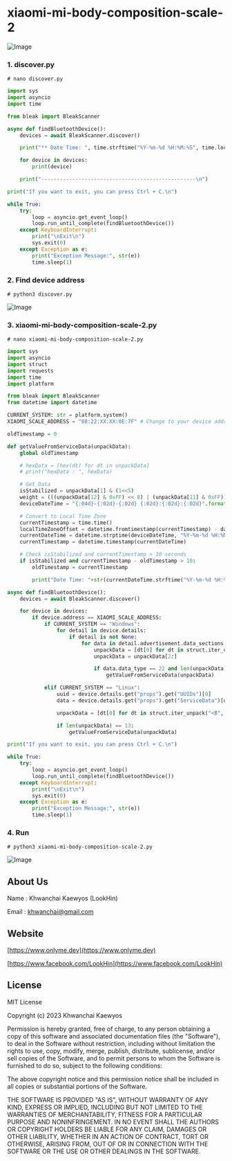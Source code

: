 # xiaomi-mi-body-composition-scale-2

![Image](https://www.onlyme.dev/github/xiaomi-mi-body-composition-scale-2/1.png?v=3)

### 1. discover.py

```
# nano discover.py
```

```python
import sys
import asyncio
import time

from bleak import BleakScanner

async def findBluetoothDevice():
    devices = await BleakScanner.discover()

    print("** Date Time: ", time.strftime("%Y-%m-%d %H:%M:%S", time.localtime()), "**\n")

    for device in devices:
        print(device)

    print("--------------------------------------------------\n")

print("If you want to exit, you can press Ctrl + C.\n")

while True:
    try:
        loop = asyncio.get_event_loop()
        loop.run_until_complete(findBluetoothDevice())
    except KeyboardInterrupt:
        print("\nExit\n")
        sys.exit(0)
    except Exception as e:
        print("Exception Message:", str(e))
        time.sleep(1)
```

### 2. Find device address

```
# python3 discover.py
```

![Image](https://www.onlyme.dev/github/xiaomi-mi-body-composition-scale-2/2.png)


### 3. xiaomi-mi-body-composition-scale-2.py

```
# nano xiaomi-mi-body-composition-scale-2.py
```

```python
import sys
import asyncio
import struct
import requests
import time
import platform

from bleak import BleakScanner
from datetime import datetime

CURRENT_SYSTEM: str = platform.system()
XIAOMI_SCALE_ADDRESS = "88:22:XX:XX:0E:7F" # Change to your device address

oldTimestamp = 0

def getValueFromServiceData(unpackData):
    global oldTimestamp

    # hexData = [hex(dt) for dt in unpackData]
    # print("hexData : ", hexData)

    # Get Data
    isStabilized = unpackData[1] & (1<<5)
    weight = (((unpackData[12] & 0xFF) << 8) | (unpackData[11] & 0xFF)) / 200.0
    deviceDateTime = "{:04d}-{:02d}-{:02d} {:02d}:{:02d}:{:02d}".format(int(((unpackData[3] & 0xFF) << 8) | unpackData[2]), int(unpackData[4]), int(unpackData[5]), int(unpackData[6]), int(unpackData[7]), int(unpackData[8]))

    # Convert to Local Time Zone
    currentTimestamp = time.time()
    localTimeZoneOffset = datetime.fromtimestamp(currentTimestamp) - datetime.utcfromtimestamp(currentTimestamp)
    currentDateTime = datetime.strptime(deviceDateTime, "%Y-%m-%d %H:%M:%S") + localTimeZoneOffset
    currentTimestamp = datetime.timestamp(currentDateTime)

    # Check isStabilized and currentTimestamp > 10 seconds
    if isStabilized and currentTimestamp - oldTimestamp > 10:
        oldTimestamp = currentTimestamp

        print("Date Time: "+str(currentDateTime.strftime("%Y-%m-%d %H:%M:%S"))+"\t\tWeight : "+str(weight))

async def findBluetoothDevice():
    devices = await BleakScanner.discover()

    for device in devices:
        if device.address == XIAOMI_SCALE_ADDRESS:
            if CURRENT_SYSTEM == "Windows":
                for detail in device.details:
                    if detail is not None:
                        for data in detail.advertisement.data_sections:
                            unpackData = [dt[0] for dt in struct.iter_unpack("<B", data.data)]
                            unpackData = unpackData[2:]

                            if data.data_type == 22 and len(unpackData) == 13:
                                getValueFromServiceData(unpackData)

            elif CURRENT_SYSTEM == "Linux":
                uuid = device.details.get("props").get("UUIDs")[0]
                data = device.details.get("props").get("ServiceData")[uuid]

                unpackData = [dt[0] for dt in struct.iter_unpack("<B", data)]

                if len(unpackData) == 13:
                    getValueFromServiceData(unpackData)

print("If you want to exit, you can press Ctrl + C.\n")

while True:
    try:
        loop = asyncio.get_event_loop()
        loop.run_until_complete(findBluetoothDevice())
    except KeyboardInterrupt:
        print("\nExit\n")
        sys.exit(0)
    except Exception as e:
        print("Exception Message:", str(e))
        time.sleep(1)
```

### 4. Run

```
# python3 xiaomi-mi-body-composition-scale-2.py
```

![Image](https://www.onlyme.dev/github/xiaomi-mi-body-composition-scale-2/3.png)


## About Us
Name : Khwanchai Kaewyos (LookHin)

Email : khwanchai@gmail.com

## Website
[https://www.onlyme.dev](https://www.onlyme.dev)

[https://www.facebook.com/LookHin](https://www.facebook.com/LookHin)


## License

MIT License

Copyright (c) 2023 Khwanchai Kaewyos

Permission is hereby granted, free of charge, to any person obtaining a copy
of this software and associated documentation files (the "Software"), to deal
in the Software without restriction, including without limitation the rights
to use, copy, modify, merge, publish, distribute, sublicense, and/or sell
copies of the Software, and to permit persons to whom the Software is
furnished to do so, subject to the following conditions:

The above copyright notice and this permission notice shall be included in all
copies or substantial portions of the Software.

THE SOFTWARE IS PROVIDED "AS IS", WITHOUT WARRANTY OF ANY KIND, EXPRESS OR
IMPLIED, INCLUDING BUT NOT LIMITED TO THE WARRANTIES OF MERCHANTABILITY,
FITNESS FOR A PARTICULAR PURPOSE AND NONINFRINGEMENT. IN NO EVENT SHALL THE
AUTHORS OR COPYRIGHT HOLDERS BE LIABLE FOR ANY CLAIM, DAMAGES OR OTHER
LIABILITY, WHETHER IN AN ACTION OF CONTRACT, TORT OR OTHERWISE, ARISING FROM,
OUT OF OR IN CONNECTION WITH THE SOFTWARE OR THE USE OR OTHER DEALINGS IN THE
SOFTWARE.
